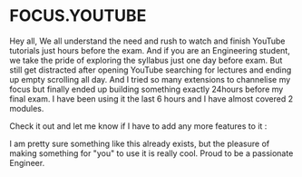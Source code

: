 # FOCUS.YOUTUBE
Hey all,
We all understand the need and rush to watch and finish YouTube tutorials just hours before the exam. And if you are an Engineering student, we take the pride of exploring the syllabus just one day before exam. But still get distracted after opening YouTube searching for lectures and ending up empty scrolling all day. And I tried so many extensions to channelise my focus but finally ended up building something exactly 24hours before my final exam. I have been using it the last 6 hours and I have almost covered 2 modules.

Check it out and let me know if I have to add any more features to it : 

I am pretty sure something like this already exists, but the pleasure of making something for "you" to use it is really cool. Proud to be a passionate Engineer.
